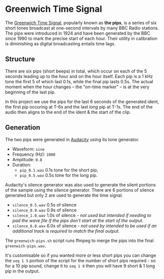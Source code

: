 # Greenwich Time Signal

The [Greenwich Time Signal](https://en.wikipedia.org/wiki/Greenwich_Time_Signal), popularly known as **the pips**,
is a series of six short tones broadcast at one-second intervals by many BBC Radio stations.
The pips were introduced in 1924 and have been generated by the BBC since 1990 to mark the precise start of each hour.
Their utility in calibration is diminishing as digital broadcasting entails time lags.

## Structure

There are six pips (short beeps) in total, which occur on each of the 5 seconds leading up to the hour and on the hour itself.
Each pip is a 1 kHz tone the first 5 of which last 0.1s, while the final pip lasts 0.5s.
The actual moment when the hour changes – the "on-time marker" – is at the very beginning of the last pip.

In this project we use the pips for the last 6 seconds of the generated ident, the first pip occuring at T-6s and the
last *long* pip at T-1s. The end of the audio then aligns to the end of the ident & the start of the clip.

## Generation

The two pips were generated in [Audacity](https://www.audacityteam.org/) using its tone generator.
* Waveform: `sine`
* Frequency (Hz): `1000`
* Amplitude: `0.8`
* Duration:
    * `pip_0.1.wav` 0.1s tone for the short pip,
    * `pip_0.5.wav` 0.5s tone for the long pip.

Audacity's silence generator was also used to generate the silent portions of the sample using the silence generator.
There are 6 portions of silence generated but only 2 are used to generate the time signal.
* `silence_0.5.wav` 0.5s of silence
* `silence_0.9.wav` 0.9s of silence
* `silence_1.0.wav` 1.0s of silence *- not used but intended if needing to pad the wave file if the pips don't start at
  the start of the output.*
* `silence_6.0.wav` 6.0s of silence *- not used by intended to be used if an additional track is required to match the
  final output.*

The `greenwich-pips.sh` script runs ffmpeg to merge the pips into the final `greenwich-pips.wav`.

It's customisable so if you wanted more or less short pips you can change the `seq 1 5` portion of the script for the number
of short pips required - so for a 10 pip sound, change it to `seq 1 9` then you will have 9 short & 1 long pip in the output.
